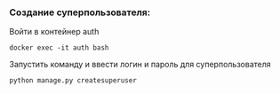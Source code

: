 ### Создание суперпользователя:

Войти в контейнер auth

```
docker exec -it auth bash
```

Запустить команду и ввести логин и пароль для суперпользователя

```
python manage.py createsuperuser
```